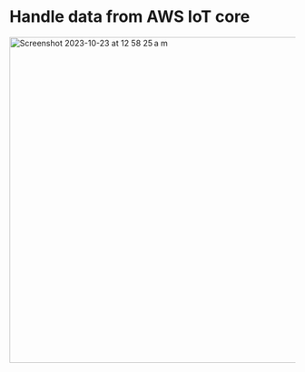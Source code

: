 # Handle data from AWS IoT core

<img width="573" alt="Screenshot 2023-10-23 at 12 58 25 a m" src="https://github.com/IOT-ITESM-506/process-data-microservice/assets/119972872/ee0fa1b5-86a4-41fd-a17a-aff53e4d5716">

